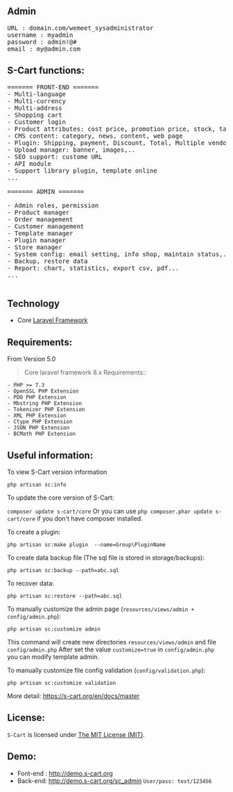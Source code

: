 
## Admin
<pre>
URL : domain.com/wemeet_sysadministrator
username : myadmin
password : admin!@#
email : my@admin.com
</pre>

## S-Cart functions:

<pre>
======= FRONT-END =======
- Multi-language
- Multi-currency
- Multi-address
- Shopping cart
- Customer login
- Product attributes: cost price, promotion price, stock, tax..
- CMS content: category, news, content, web page
- Plugin: Shipping, payment, Discount, Total, Multiple vendor...
- Upload manager: banner, images,..
- SEO support: custome URL
- API module
- Support library plugin, template online
...

======= ADMIN =======

- Admin roles, permission
- Product manager
- Order management
- Customer management
- Template manager
- Plugin manager
- Store manager
- System config: email setting, info shop, maintain status,...
- Backup, restore data
- Report: chart, statistics, export csv, pdf...
...

</pre>

## Technology
- Core <a href="https://laravel.com">Laravel Framework</a>

## Requirements:

From Version 5.0

> Core laravel framework 8.x Requirements::

```
- PHP >= 7.3
- OpenSSL PHP Extension
- PDO PHP Extension
- Mbstring PHP Extension
- Tokenizer PHP Extension
- XML PHP Extension
- Ctype PHP Extension
- JSON PHP Extension
- BCMath PHP Extension
```



## Useful information:

To view S-Cart version information

`php artisan sc:info`

To update the core version of S-Cart:

`composer update s-cart/core`
Or you can use `php composer.phar update s-cart/core` if you don't have composer installed.

To create a plugin:

`php artisan sc:make plugin  --name=Group\PluginName`

To create data backup file (The sql file is stored in storage/backups):

`php artisan sc:backup --path=abc.sql`

To recover data:

`php artisan sc:restore --path=abc.sql`

To manually customize the admin page (<code>resources/views/admin + config/admin.php</code>):

`php artisan sc:customize admin`

This command will create new directories `resources/views/admin` and file `config/admin.php`
After set the value `customize=true` in `config/admin.php` you can modify template admin. 

To manually customize file config validation (<code>config/validation.php</code>):

`php artisan sc:customize validation`

More detail: https://s-cart.org/en/docs/master


## License:

`S-Cart` is licensed under [The MIT License (MIT)](LICENSE).

## Demo:

- Font-end : http://demo.s-cart.org
- Back-end: http://demo.s-cart.org/sc_admin   <code>User/pass: test/123456</code>

